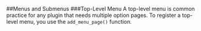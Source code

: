 ##Menus and Submenus
###Top-Level Menu
A top-level menu is common practice for any plugin that needs multiple option pages. To register a top-level menu, you use the ```add_menu_page()``` function.
